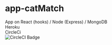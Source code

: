# app-catMatch

App on React (hooks) / Node (Express) / MongoDB<br>
Heroku<br>
CircleCi<br>
![CircleCI Badge](https://circleci.com/gh/julieLyM/app-catMatch-v2.svg?style=svg)
